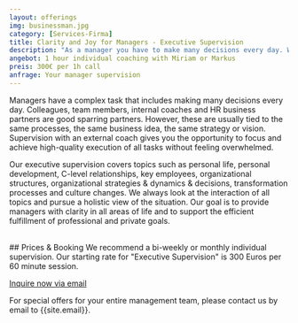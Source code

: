 ```yaml
---
layout: offerings
img: businessman.jpg
category: [Services-Firma]
title: Clarity and Joy for Managers - Executive Supervision
description: "As a manager you have to make many decisions every day. We offer you holistic supervision and consider the interaction of all your topics."
angebot: 1 hour individual coaching with Miriam or Markus
preis: 300€ per 1h call
anfrage: Your manager supervision
---
```


Managers have a complex task that includes making many decisions every day. Colleagues, team members, internal coaches and HR business partners are good sparring partners. However, these are usually tied to the same processes, the same business idea, the same strategy or vision. Supervision with an external coach gives you the opportunity to focus and achieve high-quality execution of all tasks without feeling overwhelmed.

Our executive supervision covers topics such as personal life, personal development, C-level relationships, key employees, organizational structures, organizational strategies & dynamics & decisions, transformation processes and culture changes. We always look at the interaction of all topics and pursue a holistic view of the situation. Our goal is to provide managers with clarity in all areas of life and to support the efficient fulfillment of professional and private goals.

<br>
## Prices & Booking
We recommend a bi-weekly or monthly individual supervision. Our starting rate
for "Executive Supervision" is 300 Euros per 60 minute session.

<a href="mailto:{{site.email}}?subject= Inquiry executive supervision" target="_blank" class="btn btn-primary"> Inquire now via email </a>

For special offers for your entire management team, please contact us by email
to {{site.email}}.

<!--
<br>
## FAQ
<div class="panel-group" id="accordion" role="tablist" aria-multiselectable="true">

  <div class="panel panel-default">

    <div class="panel-heading" role="tab" id="headingOne">
      <h4 class="panel-title">
        <a role="button" data-toggle="collapse" data-parent="#accordion" href="#collapseOne" aria-expanded="false" aria-controls="collapseOne">
          Treffen wir uns persönlich oder findet die Supervision online statt?
        </a>
      </h4>
    </div>

    <div id="collapseOne" class="panel-collapse collapse in" role="tabpanel" aria-labelledby="headingOne">
      <div class="panel-body">
        Aktuell bieten wir coaching nur online an.
      </div>
    </div>

  </div>

  </div>

-->
